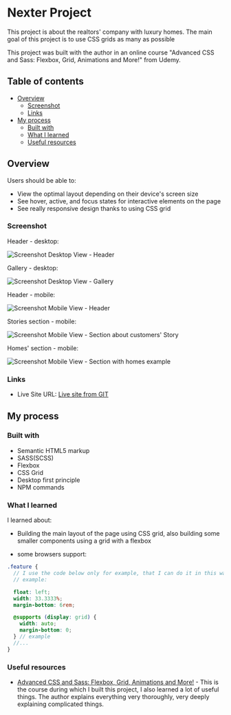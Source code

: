 # Nexter Project

This project is about the realtors' company with luxury homes.
The main goal of this project is to use CSS grids as many as possible

This project was built with the author in an online course "Advanced CSS and Sass: Flexbox, Grid, Animations and More!" from Udemy.

## Table of contents

- [Overview](#overview)
  - [Screenshot](#screenshot)
  - [Links](#links)
- [My process](#my-process)
  - [Built with](#built-with)
  - [What I learned](#what-i-learned)
  - [Useful resources](#useful-resources)

## Overview

Users should be able to:

- View the optimal layout depending on their device's screen size
- See hover, active, and focus states for interactive elements on the page
- See really responsive design thanks to using CSS grid

### Screenshot

Header - desktop:

![Screenshot Desktop View - Header](./img/desktop-1.JPG)

Gallery - desktop:

![Screenshot Desktop View - Gallery](./img/desktop-2-gallery.JPG)

Header - mobile:

![Screenshot Mobile View - Header](./img/mobile-1-header.jpg)

Stories section - mobile:

![Screenshot Mobile View - Section about customers' Story](./img/mobile-2-story.jpg)

Homes' section - mobile:

![Screenshot Mobile View - Section with homes example](./img/mobile-3-homes.jpg)

### Links

- Live Site URL: [Live site from GIT](https://irina-dehtiarenko.github.io/Grid_ex-Nextel_project/)

## My process

### Built with

- Semantic HTML5 markup
- SASS(SCSS)
- Flexbox
- CSS Grid
- Desktop first principle
- NPM commands

### What I learned

I learned about:

- Building the main layout of the page using CSS grid, also building some smaller components using a grid with a flexbox

- some browsers support:

```scss
.feature {
  // I use the code below only for example, that I can do it in this way(when some browsers don't support  of CSS grid )
  // example:

  float: left;
  width: 33.3333%;
  margin-bottom: 6rem;

  @supports (display: grid) {
    width: auto;
    margin-bottom: 0;
  } // example
  //...
}
```

### Useful resources

- [Advanced CSS and Sass: Flexbox, Grid, Animations and More!](https://www.udemy.com/course/advanced-css-and-sass/) - This is the course during which I built this project, I also learned a lot of useful things. The author explains everything very thoroughly, very deeply explaining complicated things.

